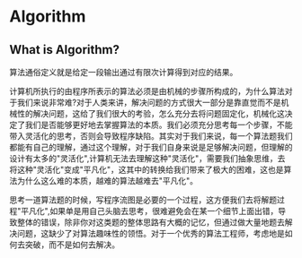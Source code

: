# Algorithm

## What is Algorithm?


算法通俗定义就是给定一段输出通过有限次计算得到对应的结果。


计算机所执行的由程序所表示的算法必须是由机械的步骤所构成的，为什么算法对于我们来说非常难?对于人类来讲，解决问题的方式很大一部分是靠直觉而不是机械性的解决问题，这给了我们很大的考验，怎么充分去将问题固定化，机械化这决定了我们是否能够更好地去掌握算法的本质。我们必须充分思考每一个步骤，不能带入灵活化的思考，否则会导致程序缺陷。其实对于我们来说，每一个算法题我们都能有自己的理解，通过这个理解，对于我们自身来说是足够解决问题，但理解的设计有太多的"灵活化",计算机无法去理解这种"灵活化"，需要我们抽象思维，去将这种"灵活化"变成"平凡化"，这其中的转换给我们带来了极大的困难，这也是算法为什么这么难的本质，越难的算法越难去"平凡化"。


思考一道算法题的时候，写程序流图是必要的一个过程，这方便我们去将解题过程"平凡化",如果单是用自己头脑去思考，很难避免会在某一个细节上面出错，导致整体的错误，除非你对这类题的整体思路有大概的记忆，但通过做大量地题去解决问题，这缺少了对算法趣味性的领悟。对于一个优秀的算法工程师，考虑地是如何去突破，而不是如何去解决。